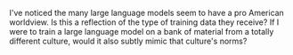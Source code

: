 I've noticed the many large language models seem to have a pro American worldview. Is this a reflection of the type of training data they receive? If I were to train a large language model on a bank of material from a totally different culture, would it also subtly mimic that culture's norms? 